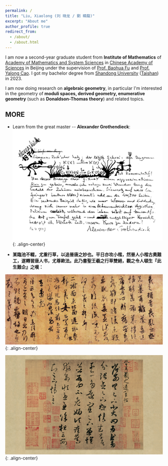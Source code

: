 ```yaml
---
permalink: /
title: "Liu, Xiaolong (刘 晓龙 / 劉 曉龍)"
excerpt: "About me"
author_profile: true
redirect_from: 
  - /about/
  - /about.html
---
```


I am now a second-year graduate student from **Institute of Mathematics** of [Academy of Mathematics and System Sciences](http://english.amss.cas.cn/) in [Chinese Academy of Sciences](https://english.cas.cn/) in Beijing under the supervision of [Prof. Baohua Fu](http://www.math.ac.cn/people/fbh/) and [Prof. Yalong Cao](https://sites.google.com/site/yalongcaoshomepage/home). I got my bachelor degree from [Shandong University](https://www.en.sdu.edu.cn/) ([Taishan](https://www.tsxt.sdu.edu.cn)) in 2023.

I am now doing research on **algebraic geometry**, in particular I'm interested in the geometry of **moduli spaces, derived geometry, enumerative geometry** (such as **Donaldson-Thomas theory**) and related topics.


## MORE
- Learn from the great master -- **Alexander Grothendieck**:
![placeholder](/images/grr.png){: .align-center}

- **某臨池不輟，尤重行草，以追晉唐之妙也。平日亦攻小楷，然晉人小楷古奧難工，遂轉習唐人书，尤尊歐法。此乃書聖王羲之行草雙絕，觀之令人頓生『此生難企』之嘆：**

![placeholder](/images/sangluan.jpg){: .align-center}

![placeholder](/images/yuanhuan.jpg){: .align-center}
